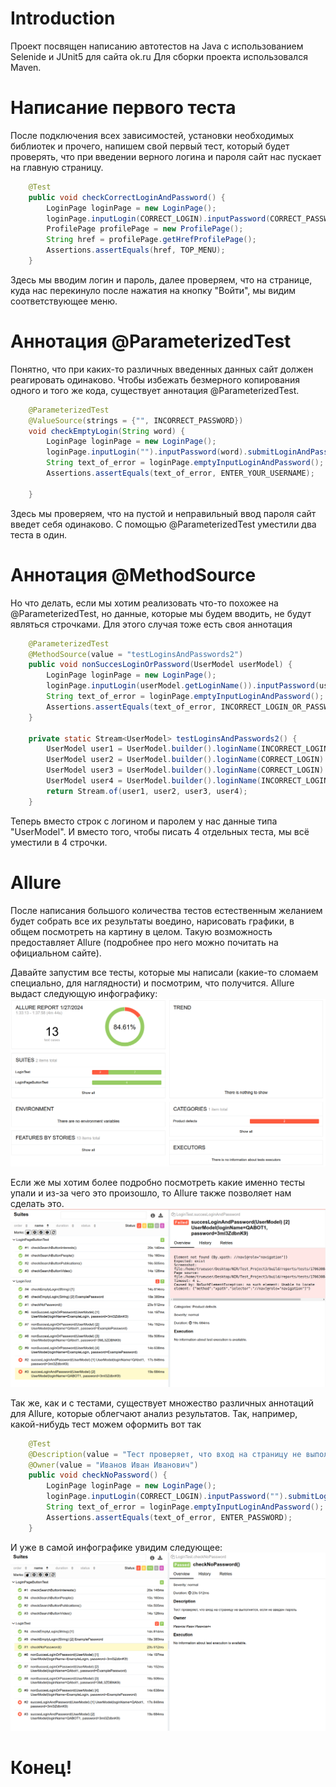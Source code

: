 # Introduction
Проект посвящен написанию автотестов на Java с использованием Selenide и JUnit5 для сайта ok.ru
Для сборки проекта использовался Maven.

# Написание первого теста
После подключения всех зависимостей, установки необходимых библиотек и прочего, напишем свой первый тест, который будет проверять, что при введении верного логина и пароля сайт нас пускает на главную страницу.
```java
    @Test
    public void checkCorrectLoginAndPassword() {
        LoginPage loginPage = new LoginPage();
        loginPage.inputLogin(CORRECT_LOGIN).inputPassword(CORRECT_PASSWORD).submitLoginAndPassword();
        ProfilePage profilePage = new ProfilePage();
        String href = profilePage.getHrefProfilePage();
        Assertions.assertEquals(href, TOP_MENU);
    }
```
Здесь мы вводим логин и пароль, далее проверяем, что на странице, куда нас перекинуло после нажатия на кнопку "Войти", мы видим соответствующее меню.

# Аннотация @ParameterizedTest
Понятно, что при каких-то различных введенных данных сайт должен реагировать одинаково. Чтобы избежать безмерного копирования одного и того же кода, существует аннотация @ParameterizedTest. 
```java
    @ParameterizedTest
    @ValueSource(strings = {"", INCORRECT_PASSWORD})
    void checkEmptyLogin(String word) {
        LoginPage loginPage = new LoginPage();
        loginPage.inputLogin("").inputPassword(word).submitLoginAndPassword();
        String text_of_error = loginPage.emptyInputLoginAndPassword();
        Assertions.assertEquals(text_of_error, ENTER_YOUR_USERNAME);

    }
```
Здесь мы проверяем, что на пустой и неправильный ввод пароля сайт введет себя одинаково. С помощью @ParameterizedTest уместили два теста в один. 

# Аннотация @MethodSource
Но что делать, если мы хотим реализовать что-то похожее на @ParameterizedTest, но данные, которые мы будем вводить, не будут являться строчками. Для этого случая тоже есть своя аннотация
```java
    @ParameterizedTest
    @MethodSource(value = "testLoginsAndPasswords2")
    public void nonSuccesLoginOrPassword(UserModel userModel) {
        LoginPage loginPage = new LoginPage();
        loginPage.inputLogin(userModel.getLoginName()).inputPassword(userModel.getPassword()).submitLoginAndPassword();
        String text_of_error = loginPage.emptyInputLoginAndPassword();
        Assertions.assertEquals(text_of_error, INCORRECT_LOGIN_OR_PASSWORD);
    }

    private static Stream<UserModel> testLoginsAndPasswords2() {
        UserModel user1 = UserModel.builder().loginName(INCORRECT_LOGIN).password(CORRECT_PASSWORD).build();
        UserModel user2 = UserModel.builder().loginName(CORRECT_LOGIN).password(INCORRECT_PASSWORD).build();
        UserModel user3 = UserModel.builder().loginName(CORRECT_LOGIN).password(UPPERCASE_PASSWORD).build();
        UserModel user4 = UserModel.builder().loginName(INCORRECT_LOGIN).password(INCORRECT_PASSWORD).build();
        return Stream.of(user1, user2, user3, user4);
    }
```

Теперь вместо строк с логином и паролем у нас данные типа "UserModel". И вместо того, чтобы писать 4 отдельных теста, мы всё уместили в 4 строчки.

# Allure
После написания большого количества тестов естественным желанием будет собрать все их результаты воедино, нарисовать графики, в общем посмотреть на картину в целом. Такую возможность предоставляет Allure (подробнее про него можно почитать на официальном сайте).

Давайте запустим все тесты, которые мы написали (какие-то сломаем специально, для наглядности) и посмотрим, что получится. Allure выдаст следующую инфографику:
![alt-текст](https://github.com/trueuser3/web_automation/blob/branch-for-readme/images/Screenshot%20from%202024-01-27%2001-40-08.png)

Если же мы хотим более подробно посмотреть какие именно тесты упали и из-за чего это произошло, то Allure также позволяет нам сделать это.
![alt-текст](https://github.com/trueuser3/web_automation/blob/branch-for-readme/images/Screenshot%20from%202024-01-27%2001-42-40.png)

Так же, как и с тестами, существует множество различных аннотаций для Allure, которые облегчают анализ результатов. Так, например, какой-нибудь тест можем оформить вот так

```java
    @Test
    @Description(value = "Тест проверяет, что вход на страницу не выполнится, если не введен пароль")
    @Owner(value = "Иванов Иван Иванович")
    public void checkNoPassword() {
        LoginPage loginPage = new LoginPage();
        loginPage.inputLogin(CORRECT_LOGIN).inputPassword("").submitLoginAndPassword();
        String text_of_error = loginPage.emptyInputLoginAndPassword();
        Assertions.assertEquals(text_of_error, ENTER_PASSWORD);
    }
```

И уже в самой инфографике увидим следующее:
![alt-текст](https://github.com/trueuser3/web_automation/blob/branch-for-readme/images/Screenshot%20from%202024-01-27%2001-43-02.png)

# Конец!















